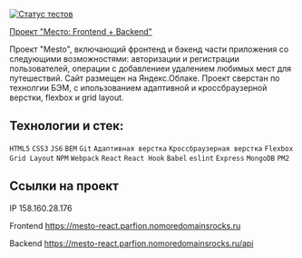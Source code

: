 [![Статус тестов](../../actions/workflows/tests.yml/badge.svg)](../../actions/workflows/tests.yml)

[Проект "Место: Frontend + Backend"](https://mesto-react.parfion.nomoredomainsrocks.ru)

Проект "Mesto", включающий фронтенд и бэкенд части приложения со следующими возможностями: авторизации и регистрации пользователей, операции с добавлениеи удалением любимых мест для путешествий.
Cайт размещен на Яндекс.Облаке.
Проект сверстан по технолгии БЭМ, с ипользованием адаптивной и кроссбраузерной верстки, flexbox и grid layout. 

## Технологии и стек:
`HTML5` `CSS3` `JS6` `BEM` `Git` `Адаптивная верстка` `Кроссбраузерная верстка` `Flexbox` `Grid Layout` `NPM` `Webpack` `React` `React Hook` `Babel` `eslint` `Express` `MongoDB` `PM2`

## Ссылки на проект

IP 158.160.28.176 

Frontend https://mesto-react.parfion.nomoredomainsrocks.ru

Backend https://mesto-react.parfion.nomoredomainsrocks.ru/api
